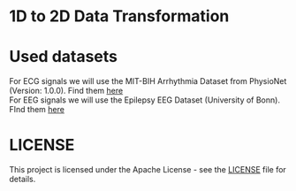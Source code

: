 # 1D to 2D Data Transformation

# Used datasets
For ECG signals we will use the MIT-BIH Arrhythmia Dataset from PhysioNet (Version: 1.0.0). Find them [here](https://physionet.org/content/mitdb/1.0.0/)  
For EEG signals we will use the Epilepsy EEG Dataset (University of Bonn). FInd them [here](https://www.ukbonn.de/epileptologie/arbeitsgruppen/ag-lehnertz-neurophysik/downloads/)

# LICENSE
This project is licensed under the Apache License - see the [LICENSE](https://github.com/GeoLek/Transforming-1D-CNNs-to-2D-CNNs/blob/main/LICENSE) file for details.

